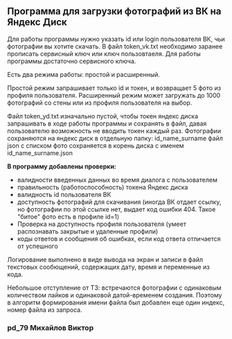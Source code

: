 ## Программа для загрузки фотографий из ВК на Яндекс Диск

Для работы программы нужно указать id или login пользователя ВК, чьи фотографии вы хотите скачать.
В файл token_vk.txt необходимо заранее прописать сервисный ключ или ключ пользовтаеля. Для работы программы достаточно сервисного ключа.

Есть два режима работы: простой и расширенный.

Простой режим запрашивает только id и токен, и возвращает 5 фото из профиля пользователя.
Расширенный режим может загружать до 1000 фотографий со стены или из профиля пользователя на выбор.

Файл token_yd.txt изначально пустой, чтобы токен яндекс диска запрашивать в ходе работы программы и сохранять в файл, давая пользователю возможность не вводить токен каждый раз.
Фотографии сохраняются на яндекс диск в отдельную папку: id_name_surname
файл json c списком фото сохраняется в корень диска с именем id_name_surname.json

**В программу добавлены проверки:**

* валидности введенных данных во время диалога с пользователем
* правильность (работоспособность) токена Яндекс диска
* валидность id пользователя ВК
* доступность фотографий для скачивания (иногда ВК отдает ссылку, но фотографии по этой ссылке нет, выдает код ошибки 404. Такое "битое" фото есть в профиле id=1)
* Проверка на доступность профиля пользователя (умеет распознавать закрытые и удаленные профили)
* коды ответов и сообщения об ошибках, если код ответа отличается от успешного

Логирование выполнено в виде вывода на экран и записи в файл текстовых сообющений, содержащих дату, время и переменные из кода.

Небольшое отступление от ТЗ: встречаются фотографии с одинаковым количеством лайков и одинаковой датой-временем создания.
Поэтому в алгоритм формирования имени файла был добавлен еще один индекс, номер файла из запроса.

### pd_79 Михайлов Виктор
